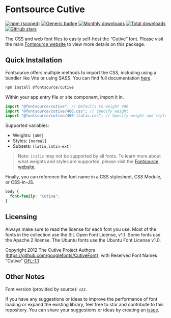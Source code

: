 # Fontsource Cutive

[![npm (scoped)](https://img.shields.io/npm/v/@fontsource/cutive?color=brightgreen)](https://www.npmjs.com/package/@fontsource/cutive) [![Generic badge](https://img.shields.io/badge/fontsource-passing-brightgreen)](https://github.com/fontsource/fontsource) [![Monthly downloads](https://badgen.net/npm/dm/@fontsource/cutive)](https://github.com/fontsource/fontsource) [![Total downloads](https://badgen.net/npm/dt/@fontsource/cutive)](https://github.com/fontsource/fontsource) [![GitHub stars](https://img.shields.io/github/stars/fontsource/fontsource.svg?style=social&label=Star)](https://github.com/fontsource/fontsource/stargazers)

The CSS and web font files to easily self-host the “Cutive” font. Please visit the main [Fontsource website](https://fontsource.org/fonts/cutive) to view more details on this package.

## Quick Installation

Fontsource offers multiple methods to import the CSS, including using a bundler like Vite or using SASS. You can find full documentation [here](https://fontsource.org/docs/getting-started/introduction).

```javascript
npm install @fontsource/cutive
```

Within your app entry file or site component, import it in.

```javascript
import "@fontsource/cutive"; // Defaults to weight 400
import "@fontsource/cutive/400.css"; // Specify weight
import "@fontsource/cutive/400-italic.css"; // Specify weight and style
```

Supported variables:
- Weights: `[400]`
- Styles: `[normal]`
- Subsets: `[latin,latin-ext]`

> Note: `italic` may not be supported by all fonts. To learn more about what weights and styles are supported, please visit the [Fontsource website](https://fontsource.org/fonts/cutive).

Finally, you can reference the font name in a CSS stylesheet, CSS Module, or CSS-in-JS.

```css
body {
  font-family: "Cutive";
}
```

## Licensing
Always make sure to read the license for each font you use. Most of the fonts in the collection use the SIL Open Font License, v1.1. Some fonts use the Apache 2 license. The Ubuntu fonts use the Ubuntu Font License v1.0.

Copyright 2012 The Cutive Project Authors (https://github.com/googlefonts/CutiveFont), with Reserved Font Names "Cutive"
[OFL-1.1](https://openfontlicense.org)

## Other Notes
Font version (provided by source): `v22`.

If you have any suggestions or ideas to improve the performance of font loading or expand the existing library, feel free to star and contribute to this repository. You can share your suggestions or ideas by creating an [issue](https://github.com/fontsource/fontsource/issues).